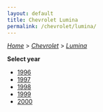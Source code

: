 ```yaml
---
layout: default
title: Chevrolet Lumina
permalink: /chevrolet/lumina/
---
```

[*Home*](/) > [*Chevrolet*](/chevrolet/) > [*Lumina*](/chevrolet/lumina/)

**Select year**

- [1996](/chevrolet/lumina/1996/)
- [1997](/chevrolet/lumina/1997/)
- [1998](/chevrolet/lumina/1998/)
- [1999](/chevrolet/lumina/1999/)
- [2000](/chevrolet/lumina/2000/)